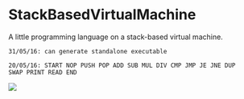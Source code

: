 # StackBasedVirtualMachine
A little programming language on a stack-based virtual machine.

<code>31/05/16: can generate standalone executable</code>

<code>20/05/16: START NOP PUSH POP ADD SUB MUL DIV CMP JMP JE JNE DUP SWAP PRINT READ END </code>

<img src = "http://i.imgur.com/JzyyxqR.gif">
